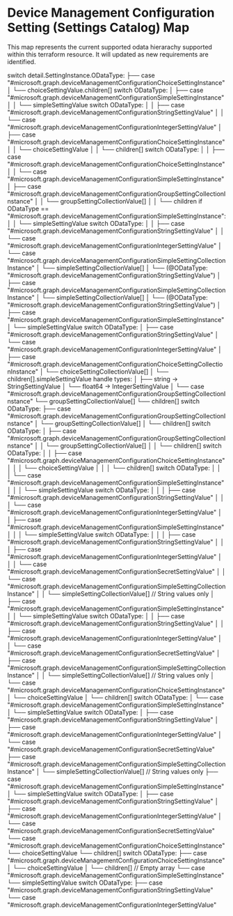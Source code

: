 # Device Management Configuration Setting (Settings Catalog) Map

This map represents the current supported odata hierarachy supported within this terraform resource.
It will updated as new requirements are identified.

switch detail.SettingInstance.ODataType:
├── case "#microsoft.graph.deviceManagementConfigurationChoiceSettingInstance"
│   └── choiceSettingValue.children[] switch ODataType:
│       ├── case "#microsoft.graph.deviceManagementConfigurationSimpleSettingInstance"
│       │   └── simpleSettingValue switch ODataType:
│       │       ├── case "#microsoft.graph.deviceManagementConfigurationStringSettingValue"
│       │       └── case "#microsoft.graph.deviceManagementConfigurationIntegerSettingValue"
│       ├── case "#microsoft.graph.deviceManagementConfigurationChoiceSettingInstance"
│       │   └── choiceSettingValue
│       │       └── children[] switch ODataType:
│       │           ├── case "#microsoft.graph.deviceManagementConfigurationChoiceSettingInstance"
│       │           └── case "#microsoft.graph.deviceManagementConfigurationSimpleSettingInstance"
│       ├── case "#microsoft.graph.deviceManagementConfigurationGroupSettingCollectionInstance"
│       │   └── groupSettingCollectionValue[]
│       │       └── children if ODataType == "#microsoft.graph.deviceManagementConfigurationSimpleSettingInstance":
│       │           └── simpleSettingValue switch ODataType:
│       │               ├── case "#microsoft.graph.deviceManagementConfigurationStringSettingValue"
│       │               └── case "#microsoft.graph.deviceManagementConfigurationIntegerSettingValue"
│       └── case "#microsoft.graph.deviceManagementConfigurationSimpleSettingCollectionInstance"
│           └── simpleSettingCollectionValue[]
│               └── (@ODataType: "#microsoft.graph.deviceManagementConfigurationStringSettingValue")
│
├── case "#microsoft.graph.deviceManagementConfigurationSimpleSettingCollectionInstance"
│   └── simpleSettingCollectionValue[]
│       └── (@ODataType: "#microsoft.graph.deviceManagementConfigurationStringSettingValue")
│
├── case "#microsoft.graph.deviceManagementConfigurationSimpleSettingInstance"
│   └── simpleSettingValue switch ODataType:
│       ├── case "#microsoft.graph.deviceManagementConfigurationStringSettingValue"
│       └── case "#microsoft.graph.deviceManagementConfigurationIntegerSettingValue"
│
├── case "#microsoft.graph.deviceManagementConfigurationChoiceSettingCollectionInstance"
│   └── choiceSettingCollectionValue[]
│       └── children[].simpleSettingValue handle types:
│           ├── string -> StringSettingValue
│           └── float64 -> IntegerSettingValue
│
└── case "#microsoft.graph.deviceManagementConfigurationGroupSettingCollectionInstance"
    └── groupSettingCollectionValue[]
        └── children[] switch ODataType:
            ├── case "#microsoft.graph.deviceManagementConfigurationGroupSettingCollectionInstance"
            │   └── groupSettingCollectionValue[]
            │       └── children[] switch ODataType:
            │           ├── case "#microsoft.graph.deviceManagementConfigurationGroupSettingCollectionInstance"
            │           │   └── groupSettingCollectionValue[]
            │           │       └── children[] switch ODataType:
            │           │           ├── case "#microsoft.graph.deviceManagementConfigurationChoiceSettingInstance"
            │           │           │   └── choiceSettingValue
            │           │           │       └── children[] switch ODataType:
            │           │           │           └── case "#microsoft.graph.deviceManagementConfigurationSimpleSettingInstance"
            │           │           │               └── simpleSettingValue switch ODataType:
            │           │           │                   ├── case "#microsoft.graph.deviceManagementConfigurationStringSettingValue"
            │           │           │                   └── case "#microsoft.graph.deviceManagementConfigurationIntegerSettingValue"
            │           │           ├── case "#microsoft.graph.deviceManagementConfigurationSimpleSettingInstance"
            │           │           │   └── simpleSettingValue switch ODataType:
            │           │           │       ├── case "#microsoft.graph.deviceManagementConfigurationStringSettingValue"
            │           │           │       ├── case "#microsoft.graph.deviceManagementConfigurationIntegerSettingValue"
            │           │           │       └── case "#microsoft.graph.deviceManagementConfigurationSecretSettingValue"
            │           │           └── case "#microsoft.graph.deviceManagementConfigurationSimpleSettingCollectionInstance"
            │           │               └── simpleSettingCollectionValue[] // String values only
            │           ├── case "#microsoft.graph.deviceManagementConfigurationSimpleSettingInstance"
            │           │   └── simpleSettingValue switch ODataType:
            │           │       ├── case "#microsoft.graph.deviceManagementConfigurationStringSettingValue"
            │           │       ├── case "#microsoft.graph.deviceManagementConfigurationIntegerSettingValue"
            │           │       └── case "#microsoft.graph.deviceManagementConfigurationSecretSettingValue"
            │           ├── case "#microsoft.graph.deviceManagementConfigurationSimpleSettingCollectionInstance"
            │           │   └── simpleSettingCollectionValue[] // String values only
            │           └── case "#microsoft.graph.deviceManagementConfigurationChoiceSettingInstance"
            │               └── choiceSettingValue
            │                   └── children[] switch ODataType:
            │                       └── case "#microsoft.graph.deviceManagementConfigurationSimpleSettingInstance"
            │                           └── simpleSettingValue switch ODataType:
            │                               ├── case "#microsoft.graph.deviceManagementConfigurationStringSettingValue"
            │                               ├── case "#microsoft.graph.deviceManagementConfigurationIntegerSettingValue"
            │                               └── case "#microsoft.graph.deviceManagementConfigurationSecretSettingValue"
            ├── case "#microsoft.graph.deviceManagementConfigurationSimpleSettingCollectionInstance"
            │   └── simpleSettingCollectionValue[] // String values only
            ├── case "#microsoft.graph.deviceManagementConfigurationSimpleSettingInstance"
            │   └── simpleSettingValue switch ODataType:
            │       ├── case "#microsoft.graph.deviceManagementConfigurationStringSettingValue"
            │       ├── case "#microsoft.graph.deviceManagementConfigurationIntegerSettingValue"
            │       └── case "#microsoft.graph.deviceManagementConfigurationSecretSettingValue"
            └── case "#microsoft.graph.deviceManagementConfigurationChoiceSettingInstance"
                └── choiceSettingValue
                    └── children[] switch ODataType:
                        ├── case "#microsoft.graph.deviceManagementConfigurationChoiceSettingInstance"
                        │   └── choiceSettingValue
                        │       └── children[] // Empty array
                        └── case "#microsoft.graph.deviceManagementConfigurationSimpleSettingInstance"
                            └── simpleSettingValue switch ODataType:
                                ├── case "#microsoft.graph.deviceManagementConfigurationStringSettingValue"
                                └── case "#microsoft.graph.deviceManagementConfigurationIntegerSettingValue"
